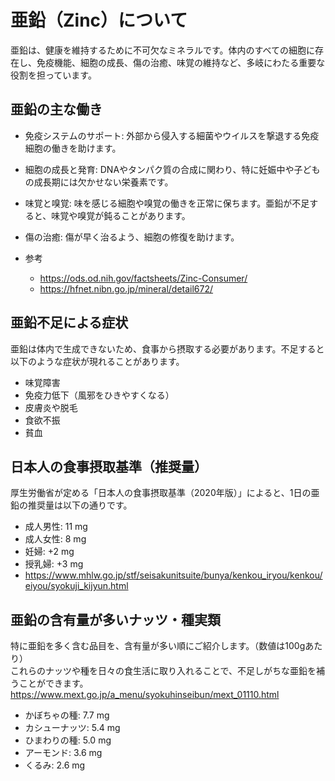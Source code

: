 # 亜鉛（Zinc）について
亜鉛は、健康を維持するために不可欠なミネラルです。体内のすべての細胞に存在し、免疫機能、細胞の成長、傷の治癒、味覚の維持など、多岐にわたる重要な役割を担っています。

## 亜鉛の主な働き
* 免疫システムのサポート: 外部から侵入する細菌やウイルスを撃退する免疫細胞の働きを助けます。  
* 細胞の成長と発育: DNAやタンパク質の合成に関わり、特に妊娠中や子どもの成長期には欠かせない栄養素です。  
* 味覚と嗅覚: 味を感じる細胞や嗅覚の働きを正常に保ちます。亜鉛が不足すると、味覚や嗅覚が鈍ることがあります。  
* 傷の治癒: 傷が早く治るよう、細胞の修復を助けます。

* 参考
    * https://ods.od.nih.gov/factsheets/Zinc-Consumer/
    * https://hfnet.nibn.go.jp/mineral/detail672/

## 亜鉛不足による症状
亜鉛は体内で生成できないため、食事から摂取する必要があります。不足すると以下のような症状が現れることがあります。
* 味覚障害
* 免疫力低下（風邪をひきやすくなる）
* 皮膚炎や脱毛
* 食欲不振
* 貧血

## 日本人の食事摂取基準（推奨量）
厚生労働省が定める「日本人の食事摂取基準（2020年版）」によると、1日の亜鉛の推奨量は以下の通りです。
* 成人男性: 11 mg
* 成人女性: 8 mg
* 妊婦: +2 mg
* 授乳婦: +3 mg
* https://www.mhlw.go.jp/stf/seisakunitsuite/bunya/kenkou_iryou/kenkou/eiyou/syokuji_kijyun.html

## 亜鉛の含有量が多いナッツ・種実類
特に亜鉛を多く含む品目を、含有量が多い順にご紹介します。（数値は100gあたり）  
これらのナッツや種を日々の食生活に取り入れることで、不足しがちな亜鉛を補うことができます。  
https://www.mext.go.jp/a_menu/syokuhinseibun/mext_01110.html
* かぼちゃの種: 7.7 mg
* カシューナッツ: 5.4 mg
* ひまわりの種: 5.0 mg
* アーモンド: 3.6 mg
* くるみ: 2.6 mg


